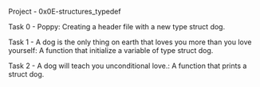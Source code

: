 Project - 0x0E-structures_typedef

Task 0 - Poppy: Creating a header file with a new type struct dog.

Task 1 - A dog is the only thing on earth that loves you more than you love yourself: A function that initialize a variable of type struct dog.

Task 2 - A dog will teach you unconditional love.: A function that prints a struct dog.

